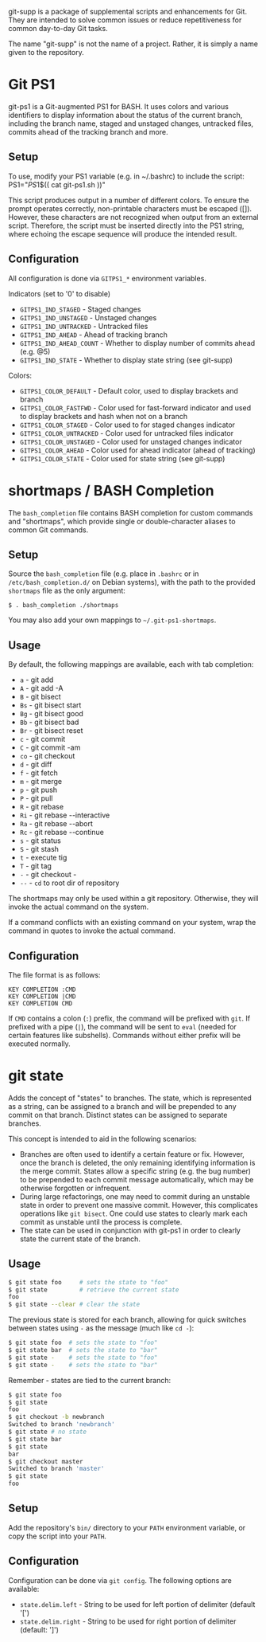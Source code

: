 git-supp is a package of supplemental scripts and enhancements for Git. They
are intended to solve common issues or reduce repetitiveness for common
day-to-day Git tasks.

The name "git-supp" is not the name of a project. Rather, it is simply a name
given to the repository.


# Git PS1
git-ps1 is a Git-augmented PS1 for BASH. It uses colors and various identifiers
to display information about the status of the current branch, including the
branch name, staged and unstaged changes, untracked files, commits ahead of the
tracking branch and more.

## Setup
To use, modify your PS1 variable (e.g. in ~/.bashrc) to include the script:
  PS1="$PS1\$($( cat git-ps1.sh ))"

This script produces output in a number of different colors. To ensure the
prompt operates correctly, non-printable characters must be escaped (\[\]).
However, these characters are not recognized when output from an external
script. Therefore, the script must be inserted directly into the PS1 string,
where echoing the escape sequence will produce the intended result.

## Configuration
All configuration is done via `GITPS1_*` environment variables.

Indicators (set to '0' to disable)

* `GITPS1_IND_STAGED`      - Staged changes
* `GITPS1_IND_UNSTAGED`    - Unstaged changes
* `GITPS1_IND_UNTRACKED`   - Untracked files
* `GITPS1_IND_AHEAD`       - Ahead of tracking branch
* `GITPS1_IND_AHEAD_COUNT` - Whether to display number of commits ahead (e.g. @5)
* `GITPS1_IND_STATE`       - Whether to display state string (see git-supp)

Colors:

* `GITPS1_COLOR_DEFAULT`   - Default color, used to display brackets and branch
* `GITPS1_COLOR_FASTFWD`   - Color used for fast-forward indicator and used to
                             display brackets and hash when not on a branch
* `GITPS1_COLOR_STAGED`    - Color used to for staged changes indicator
* `GITPS1_COLOR_UNTRACKED` - Color used for untracked files indicator
* `GITPS1_COLOR_UNSTAGED`  - Color used for unstaged changes indicator
* `GITPS1_COLOR_AHEAD`     - Color used for ahead indicator (ahead of tracking)
* `GITPS1_COLOR_STATE`     - Color used for state string (see git-supp)


# shortmaps / BASH Completion
The `bash_completion` file contains BASH completion for custom commands and
"shortmaps", which provide single or double-character aliases to common Git
commands.

## Setup
Source the `bash_completion` file (e.g. place in `.bashrc` or in
`/etc/bash_completion.d/` on Debian systems), with the path to the provided
`shortmaps` file as the only argument:

```
$ . bash_completion ./shortmaps
```

You may also add your own mappings to `~/.git-ps1-shortmaps`.

## Usage
By default, the following mappings are available, each with tab completion:

* `a` - git add
* `A` - git add -A
* `B` - git bisect
* `Bs` - git bisect start
* `Bg` - git bisect good
* `Bb` - git bisect bad
* `Br` - git bisect reset
* `c` - git commit
* `C` - git commit -am
* `co` - git checkout
* `d` - git diff
* `f` - git fetch
* `m` - git merge
* `p` - git push
* `P` - git pull
* `R` - git rebase
* `Ri` - git rebase --interactive
* `Ra` - git rebase --abort
* `Rc` - git rebase --continue
* `s` - git status
* `S` - git stash
* `t` - execute tig
* `T` - git tag
* `-` - git checkout -
* `--` - `cd` to root dir of repository

The shortmaps may only be used within a git repository. Otherwise, they will
invoke the actual command on the system.

If a command conflicts with an existing command on your system, wrap the command
in quotes to invoke the actual command.

## Configuration
The file format is as follows:

```
KEY COMPLETION :CMD
KEY COMPLETION |CMD
KEY COMPLETION CMD
```

If `CMD` contains a colon (`:`) prefix, the command will be prefixed with `git`. If
prefixed with a pipe (`|`), the command will be sent to `eval` (needed for
certain features like subshells). Commands without either prefix will be
executed normally.


# git state
Adds the concept of "states" to branches. The state, which is represented as a
string, can be assigned to a branch and will be prepended to any commit on that
branch. Distinct states can be assigned to separate branches.

This concept is intended to aid in the following scenarios:

* Branches are often used to identify a certain feature or fix. However, once
  the branch is deleted, the only remaining identifying information is the merge
  commit. States allow a specific string (e.g. the bug number) to be prepended
  to each commit message automatically, which may be otherwise forgotten or
  infrequent.
* During large refactorings, one may need to commit during an unstable state in
  order to prevent one massive commit. However, this complicates operations
  like `git bisect`. One could use states to clearly mark each commit as
  unstable until the process is complete.
* The state can be used in conjunction with git-ps1 in order to clearly state
  the current state of the branch.

## Usage
```sh
$ git state foo     # sets the state to "foo"
$ git state         # retrieve the current state
foo
$ git state --clear # clear the state
```

The previous state is stored for each branch, allowing for quick switches
between states using `-` as the message (much like `cd -`):

```sh
$ git state foo  # sets the state to "foo"
$ git state bar  # sets the state to "bar"
$ git state -    # sets the state to "foo"
$ git state -    # sets the state to "bar"
```

Remember - states are tied to the current branch:

```sh
$ git state foo
$ git state
foo
$ git checkout -b newbranch
Switched to branch 'newbranch'
$ git state # no state
$ git state bar
$ git state
bar
$ git checkout master
Switched to branch 'master'
$ git state
foo
```

## Setup
Add the repository's `bin/` directory to your `PATH` environment variable, or
copy the script into your `PATH`.

## Configuration
Configuration can be done via `git config`. The following options are available:

* `state.delim.left` - String to be used for left portion of delimiter (default
  '[')
* `state.delim.right` - String to be used for right portion of delimiter
  (default: ']')

